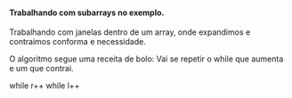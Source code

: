 #### Trabalhando com subarrays no exemplo.
Trabalhando com janelas dentro de um array, onde expandimos e contraimos conforma e necessidade.

O algoritmo segue uma receita de bolo:
Vai se repetir o while que aumenta e um que contrai.

while
  r++
  while
    l++